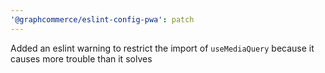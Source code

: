 ```yaml
---
'@graphcommerce/eslint-config-pwa': patch
---
```


Added an eslint warning to restrict the import of `useMediaQuery` because it causes more trouble than it solves
